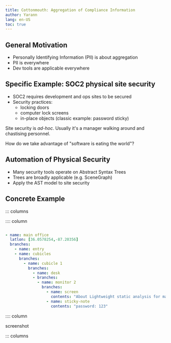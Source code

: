 ```yaml
---
title: Cottonmouth: Aggregation of Compliance Information
author: Yarann
lang: en-US
toc: true
---
```


## General Motivation

* Personally Identifying Information (PII) is about aggregation
* PII is everywhere
* Dev tools are applicable everywhere

## Specific Example: SOC2 physical site security

* SOC2 requires development and ops sites to be secured
* Security practices:
    * locking doors
    * computer lock screens
    * in-place objects (classic example: password sticky)

Site security is _ad-hoc_. Usually it's a manager walking
around and chastising personnel.

How do we take advantage of "software is eating the world"?

## Automation of Physical Security

* Many security tools operate on Abstract Syntax Trees
* Trees are broadly applicable (e.g. SceneGraph)
* Apply the AST model to site security

## Concrete Example

::: columns

:::: column

```yaml

- name: main office
  latlon: [36.0578254,-87.20356]
  branches:
    - name: entry
    - name: cubicles
      branches:
        - name: cubicle 1
          branches:
            - name: desk
            - branches:
              - name: monitor 2
                branches:
                  - name: screen
                    contents: "About Lightweight static analysis for many..."
                  - name: sticky-note
                    contents: "password: 123"


```

:::: column

screenshot

::: columns
